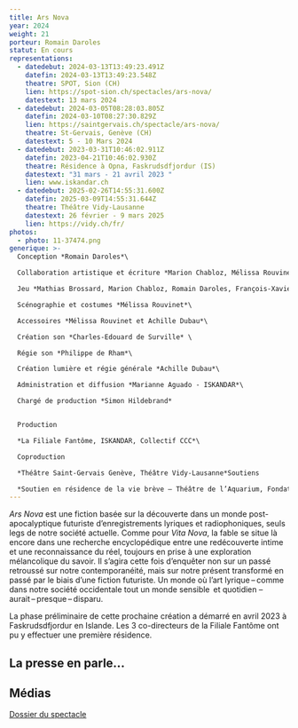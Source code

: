 ```yaml
---
title: Ars Nova
year: 2024
weight: 21
porteur: Romain Daroles
statut: En cours
representations:
  - datedebut: 2024-03-13T13:49:23.491Z
    datefin: 2024-03-13T13:49:23.548Z
    theatre: SPOT, Sion (CH)
    lien: https://spot-sion.ch/spectacles/ars-nova/
    datestext: 13 mars 2024
  - datedebut: 2024-03-05T08:28:03.805Z
    datefin: 2024-03-10T08:27:30.829Z
    lien: https://saintgervais.ch/spectacle/ars-nova/
    theatre: St-Gervais, Genève (CH)
    datestext: 5 - 10 Mars 2024
  - datedebut: 2023-03-31T10:46:02.911Z
    datefin: 2023-04-21T10:46:02.930Z
    theatre: Résidence à Opna, Faskrudsdfjordur (IS)
    datestext: "31 mars - 21 avril 2023 "
    lien: www.iskandar.ch
  - datedebut: 2025-02-26T14:55:31.600Z
    datefin: 2025-03-09T14:55:31.644Z
    theatre: Théâtre Vidy-Lausanne
    datestext: 26 février - 9 mars 2025
    lien: https://vidy.ch/fr/
photos:
  - photo: 11-37474.png
generique: >-
  Conception *Romain Daroles*\

  Collaboration artistique et écriture *Marion Chabloz, Mélissa Rouvinet, Mathias Brossard, François-Xavier Rouyer*\

  Jeu *Mathias Brossard, Marion Chabloz, Romain Daroles, François-Xavier Rouyer*\

  Scénographie et costumes *Mélissa Rouvinet*\

  Accessoires *Mélissa Rouvinet et Achille Dubau*\

  Création son *Charles-Edouard de Surville* \

  Régie son *Philippe de Rham*\

  Création lumière et régie générale *Achille Dubau*\

  Administration et diffusion *Marianne Aguado - ISKANDAR*\

  Chargé de production *Simon Hildebrand*


  Production

  *La Filiale Fantôme, ISKANDAR, Collectif CCC*\

  Coproduction

  *Théâtre Saint-Gervais Genève, Théâtre Vidy-Lausanne*Soutiens

  *Soutien en résidence de la vie brève – Théâtre de l’Aquarium, Fondation SIS, La Fondation Ernst Gohner, Fondation Leenaards, La Grange, Centre / Art et Sciences / UNIL, Pro Helvetia et soutien en résidence Association OPNA, une fondation privée lausannoise.*
---
```

*Ars Nova* est une fiction basée sur la découverte dans un monde post-apocalyptique futuriste d’enregistrements lyriques et radiophoniques, seuls legs de notre société actuelle. Comme pour *Vita Nova*, la fable se situe là encore dans une recherche encyclopédique entre une redécouverte intime et une reconnaissance du réel, toujours en prise à une exploration mélancolique du savoir. Il s’agira cette fois d’enquêter non sur un passé retroussé sur notre contemporanéité, mais sur notre présent transformé en passé par le biais d’une fiction futuriste. Un monde où l’art lyrique – comme dans notre société occidentale tout un monde sensible  et quotidien – aurait – presque – disparu.

La phase préliminaire de cette prochaine création a démarré en avril 2023 à Faskrudsdfjordur en Islande. Les 3 co-directeurs de la Filiale Fantôme ont pu y effectuer une première résidence.

## L﻿a presse en parle...



## M﻿édias

[Dossier du spectacle](static/media/arsnova_projet_-romain-daroles.pdf)